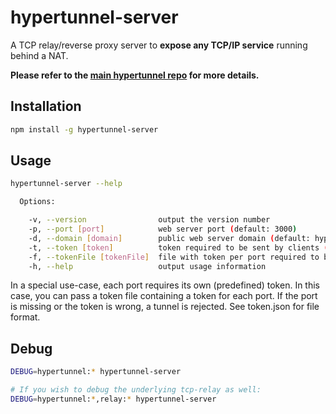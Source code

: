 # hypertunnel-server

A TCP relay/reverse proxy server to **expose any TCP/IP service** running behind a NAT.

**Please refer to the [main hypertunnel repo](https://github.com/berstend/hypertunnel#readme) for more details.**

## Installation
```bash
npm install -g hypertunnel-server
```

## Usage
```bash
hypertunnel-server --help

  Options:

    -v, --version                output the version number
    -p, --port [port]            web server port (default: 3000)
    -d, --domain [domain]        public web server domain (default: hypertunnel.lvh.me)
    -t, --token [token]          token required to be sent by clients (default: free-server-please-be-nice)
    -f, --tokenFile [tokenFile]  file with token per port required to be sent by clients (default: )
    -h, --help                   output usage information
```

In a special use-case, each port requires its own (predefined) token. In this case, you can pass a token file containing a token for each port. If the port is missing or the token is wrong, a tunnel is rejected. See token.json for file format.

## Debug
```bash
DEBUG=hypertunnel:* hypertunnel-server

# If you wish to debug the underlying tcp-relay as well:
DEBUG=hypertunnel:*,relay:* hypertunnel-server
```
